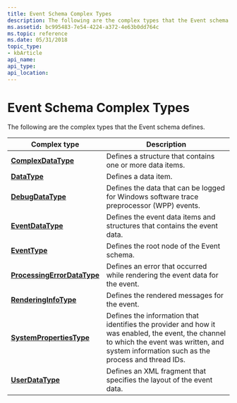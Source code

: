 ```yaml
---
title: Event Schema Complex Types
description: The following are the complex types that the Event schema defines.
ms.assetid: bc995483-7e54-4224-a372-4e63b0dd764c
ms.topic: reference
ms.date: 05/31/2018
topic_type: 
- kbArticle
api_name: 
api_type: 
api_location: 
---
```


# Event Schema Complex Types

The following are the complex types that the Event schema defines.



| Complex type                                                                       | Description                                                                                                                                                                                               |
|------------------------------------------------------------------------------------|-----------------------------------------------------------------------------------------------------------------------------------------------------------------------------------------------------------|
| [**ComplexDataType**](eventschema-complexdatatype-complextype.md)                 | Defines a structure that contains one or more data items.<br/>                                                                                                                                      |
| [**DataType**](eventschema-datafieldtype-complextype.md)                          | Defines a data item.<br/>                                                                                                                                                                           |
| [**DebugDataType**](eventschema-debugdatatype-complextype.md)                     | Defines the data that can be logged for Windows software trace preprocessor (WPP) events.<br/>                                                                                                      |
| [**EventDataType**](eventschema-eventdatatype-complextype.md)                     | Defines the event data items and structures that contains the event data.<br/>                                                                                                                      |
| [**EventType**](eventschema-eventtype-complextype.md)                             | Defines the root node of the Event schema.<br/>                                                                                                                                                     |
| [**ProcessingErrorDataType**](eventschema-processingerrordatatype-complextype.md) | Defines an error that occurred while rendering the event data for the event.<br/>                                                                                                                   |
| [**RenderingInfoType**](eventschema-renderingtype-complextype.md)                 | Defines the rendered messages for the event.<br/>                                                                                                                                                   |
| [**SystemPropertiesType**](eventschema-systempropertiestype-complextype.md)       | Defines the information that identifies the provider and how it was enabled, the event, the channel to which the event was written, and system information such as the process and thread IDs.<br/> |
| [**UserDataType**](eventschema-userdatatype-complextype.md)                       | Defines an XML fragment that specifies the layout of the event data.<br/>                                                                                                                           |



 

 

 






